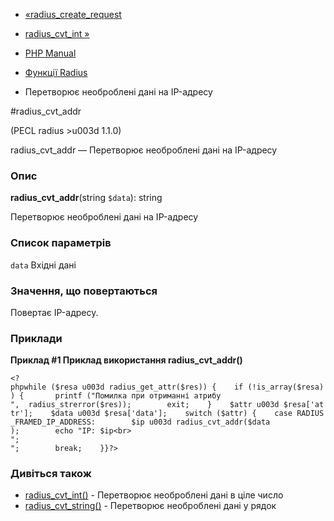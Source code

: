 - [«radius_create_request](function.radius-create-request.md)
- [radius_cvt_int »](function.radius-cvt-int.md)

- [PHP Manual](index.md)
- [Функції Radius](ref.radius.md)
- Перетворює необроблені дані на IP-адресу

#radius_cvt_addr

(PECL radius \>u003d 1.1.0)

radius_cvt_addr — Перетворює необроблені дані на IP-адресу

### Опис

**radius_cvt_addr**(string `$data`): string

Перетворює необроблені дані на IP-адресу

### Список параметрів

`data`
Вхідні дані

### Значення, що повертаються

Повертає IP-адресу.

### Приклади

**Приклад #1 Приклад використання **radius_cvt_addr()****

` <?phpwhile ($resa u003d radius_get_attr($res)) {    if (!is_array($resa)) {       printf ("Помилка при отриманні атрибу
",  radius_strerror($res));        exit;    }    $attr u003d $resa['attr'];    $data u003d $resa['data'];    switch ($attr) {    case RADIUS_FRAMED_IP_ADDRESS:        $ip u003d radius_cvt_addr($data );        echo "IP: $ip<br>
";                                                          
";        break;    }}?> `

### Дивіться також

- [radius_cvt_int()](function.radius-cvt-int.md) - Перетворює
необроблені дані в ціле число
- [radius_cvt_string()](function.radius-cvt-string.md) - Перетворює
необроблені дані у рядок
